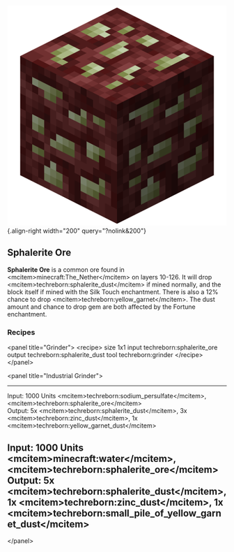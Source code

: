 ![Sphalerite ore](/media/mods/techreborn/sphalerite_ore.png){.align-right width="200" query="?nolink&200"}

## Sphalerite Ore

**Sphalerite Ore** is a common ore found in \<mcitem\>minecraft:The_Nether\</mcitem\> on layers 10-126. It will drop \<mcitem\>techreborn:sphalerite_dust\</mcitem\> if mined normally, and the block itself if mined with the Silk Touch enchantment. There is also a 12% chance to drop \<mcitem\>techreborn:yellow_garnet\</mcitem\>. The dust amount and chance to drop gem are both affected by the Fortune enchantment.

### Recipes

\<panel title="Grinder"\> \<recipe\> size 1x1 input techreborn:sphalerite_ore output techreborn:sphalerite_dust tool techreborn:grinder \</recipe\> \</panel\>

\<panel title="Industrial Grinder"\>

  -------------------------------------
  Input: 1000 Units \<mcitem\>techreborn:sodium_persulfate\</mcitem\>, \<mcitem\>techreborn:sphalerite_ore\</mcitem\>\
  Output: 5x \<mcitem\>techreborn:sphalerite_dust\</mcitem\>, 3x \<mcitem\>techreborn:zinc_dust\</mcitem\>, 1x \<mcitem\>techreborn:yellow_garnet_dust\</mcitem\>

  Input: 1000 Units \<mcitem\>minecraft:water\</mcitem\>, \<mcitem\>techreborn:sphalerite_ore\</mcitem\>\
  Output: 5x \<mcitem\>techreborn:sphalerite_dust\</mcitem\>, 1x \<mcitem\>techreborn:zinc_dust\</mcitem\>, 1x \<mcitem\>techreborn:small_pile_of_yellow_garnet_dust\</mcitem\>
  -------------------------------------

\</panel\>
